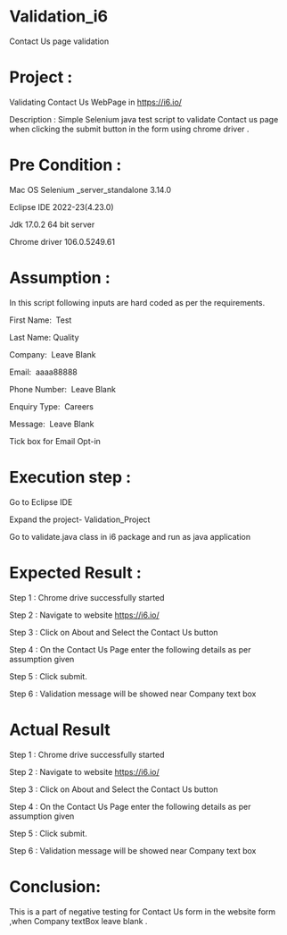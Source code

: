 # Validation_i6
Contact Us page validation
# Project : 
Validating Contact Us WebPage in https://i6.io/

Description : Simple Selenium java test script to validate Contact us page  when clicking the submit button in  the form using chrome driver .

# Pre Condition :
 Mac OS
 Selenium _server_standalone 3.14.0
 
 Eclipse IDE 2022-23(4.23.0)
 
 Jdk 17.0.2 64 bit server
 
 Chrome driver 106.0.5249.61

# Assumption :
In this script following inputs are hard coded as per the requirements.

First Name:  Test

Last Name: Quality

Company:  Leave Blank

Email:  aaaa88888

Phone Number:  Leave Blank

Enquiry Type:  Careers

Message:  Leave Blank

Tick box for Email Opt-in

# Execution step :
Go to Eclipse IDE 

Expand the project- Validation_Project

Go to validate.java class in i6 package and run as java application

# Expected Result :
Step 1 : Chrome drive successfully started

Step 2 : Navigate to  website https://i6.io/

Step 3 : Click on About and Select the Contact Us button

Step 4 : On the Contact Us Page enter the following details as per assumption given 

Step 5 : Click submit. 

Step 6 : Validation message will be showed near Company text box 

# Actual Result 
Step 1 : Chrome drive successfully started

Step 2 : Navigate to  website https://i6.io/

Step 3 : Click on About and Select the Contact Us button

Step 4 : On the Contact Us Page enter the following details as per assumption given 

Step 5 : Click submit. 

Step 6 : Validation message will be showed near Company text box 

# Conclusion:
This is a part of  negative testing for Contact Us form in the website form ,when Company textBox leave blank .
